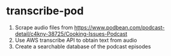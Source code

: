 # transcribe-pod

1. Scrape audio files from https://www.podbean.com/podcast-detail/c4kny-38725/Cooking-Issues-Podcast
2. Use AWS transcribe API to obtain text from audio
3. Create a searchable database of the podcast episodes
